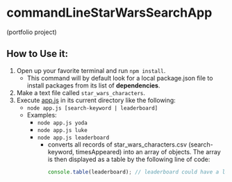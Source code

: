 # commandLineStarWarsSearchApp 
(portfolio project)
## How to Use it: 
1. Open up your favorite terminal and run ```npm install```. 
    - This command will by default look for a local package.json file to install packages from its list of **dependencies**. 
2. Make a text file called ```star_wars_characters```.
3. Execute [app.js](app.js) in its current directory like the following: 
    - ```node app.js [search-keyword | leaderboard]```
    - Examples:
        - ```node app.js yoda```
        - ```node app.js luke```
        - ```node app.js leaderboard```
            - converts all records of star_wars_characters.csv (search-keyword, timesAppeared) into an array of objects.  The array is then displayed as a table by the following line of code:
                ```javascript 
                console.table(leaderboard); // leaderboard could have a length of 0 if no star wars character is found with a passed in search keyword
                ```



